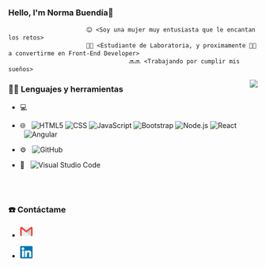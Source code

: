 ### Hello, I'm Norma Buendía👋



                          😊 <Soy una mujer muy entusiasta que le encantan los retos> 
                          👩‍🎓​ <Estudiante de Laboratoria, y proximamente 🚀​🚀​a convertirme en Front-End Developer>
                                      🔜🔜 <Trabajando por cumplir mis sueños>

<img align='right' src="https://media.giphy.com/media/FGG1TRyh7mHMk/giphy.gif">


### 👩‍💻 Lenguajes y herramientas
- 💻 &nbsp;
  
- 🌐 &nbsp;
  ![HTML5](https://img.shields.io/badge/-HTML5-333333?style=flat&logo=HTML5)
  ![CSS](https://img.shields.io/badge/-CSS-333333?style=flat&logo=CSS3&logoColor=1572B6)
  ![JavaScript](https://img.shields.io/badge/-JavaScript-333333?style=flat&logo=javascript)
  ![Bootstrap](https://img.shields.io/badge/-Bootstrap-333333?style=flat&logo=bootstrap&logoColor=563D7C)
  ![Node.js](https://img.shields.io/badge/-Node.js-333333?style=flat&logo=node.js)
  ![React](https://img.shields.io/badge/-React-333333?style=flat&logo=react)
 &nbsp; &nbsp;&nbsp; &nbsp; &nbsp; &nbsp; ![Angular](https://img.shields.io/badge/-Angular-333333?style=flat&logo=angular)
  

- ⚙️ &nbsp;
   ![GitHub](https://img.shields.io/badge/-GitHub-333333?style=flat&logo=github)
 - 🔧 &nbsp;
  ![Visual Studio Code](https://img.shields.io/badge/-Visual%20Studio%20Code-333333?style=flat&logo=visual-studio-code&logoColor=007ACC)

</br>
</br>


### ☎️​ Contáctame
 - <a href="mailto:normabdv@gmail.com"><img src="https://github.com/deut-erium/deut-erium/blob/master/assets/gmail.svg" width="25px" alt="mail"></a> &nbsp; &nbsp; </br>
   
   
 - <a href="https://www.linkedin.com/in/norma-buendia-58bb3a35//"><img src="https://github.com/deut-erium/deut-erium/blob/master/assets/linkedin.svg" width="25px"         alt="LinkedIn"></a> &nbsp; &nbsp;


